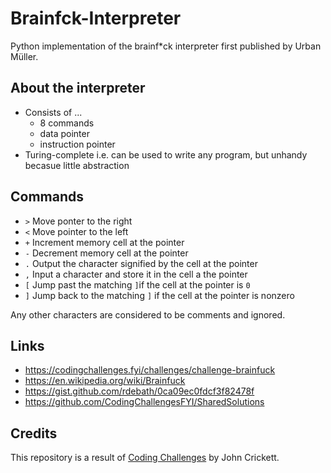 # Brainfck-Interpreter

Python implementation of the brainf*ck interpreter first published by Urban Müller.

## About the interpreter

- Consists of ...
  - 8 commands
  - data pointer
  - instruction pointer
- Turing-complete i.e. can be used to write any program, but unhandy becasue little abstraction

## Commands

- `>` Move ponter to the right
- `<` Move pointer to the left
- `+` Increment memory cell at the pointer
- `-` Decrement memory cell at the pointer
- `.` Output the character signified by the cell at the pointer
- `,` Input a character and store it in the cell a the pointer
- `[` Jump past the matching `]`if the cell at the pointer is `0`
- `]` Jump back to the matching `]` if the cell at the pointer is nonzero

Any other characters are considered to be comments and ignored.

## Links

- <https://codingchallenges.fyi/challenges/challenge-brainfuck>
- <https://en.wikipedia.org/wiki/Brainfuck>
- <https://gist.github.com/rdebath/0ca09ec0fdcf3f82478f>
- <https://github.com/CodingChallengesFYI/SharedSolutions>

## Credits

This repository is a result of [Coding Challenges](https://codingchallenges.fyi/) by John Crickett.
